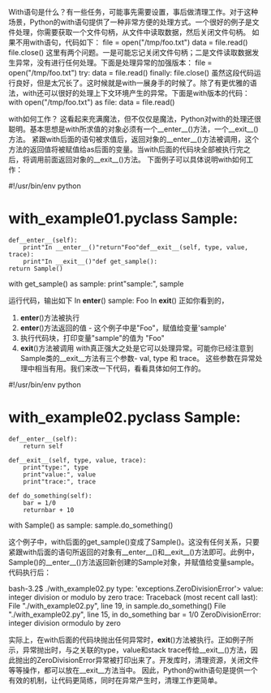 With语句是什么？有一些任务，可能事先需要设置，事后做清理工作。对于这种场景，Python的with语句提供了一种非常方便的处理方式。一个很好的例子是文件处理，你需要获取一个文件句柄，从文件中读取数据，然后关闭文件句柄。
如果不用with语句，代码如下：
file = open("/tmp/foo.txt")
data = file.read()
file.close()
这里有两个问题。一是可能忘记关闭文件句柄；二是文件读取数据发生异常，没有进行任何处理。下面是处理异常的加强版本：
file = open("/tmp/foo.txt")
try:
    data = file.read()
finally:
    file.close()
虽然这段代码运行良好，但是太冗长了。这时候就是with一展身手的时候了。除了有更优雅的语法，with还可以很好的处理上下文环境产生的异常。下面是with版本的代码：
with open("/tmp/foo.txt") as file:
    data = file.read()
 
with如何工作？
这看起来充满魔法，但不仅仅是魔法，Python对with的处理还很聪明。基本思想是with所求值的对象必须有一个__enter__()方法，一个__exit__()方法。
紧跟with后面的语句被求值后，返回对象的__enter__()方法被调用，这个方法的返回值将被赋值给as后面的变量。当with后面的代码块全部被执行完之后，将调用前面返回对象的__exit__()方法。
下面例子可以具体说明with如何工作：


#!/usr/bin/env python
# with_example01.pyclass Sample:
    def__enter__(self):
        print"In __enter__()"return"Foo"def__exit__(self, type, value, trace):
        print"In __exit__()"def get_sample():
    return Sample()
 
with get_sample() as sample:
    print"sample:", sample


运行代码，输出如下
In __enter__()
sample: Foo
In __exit__()
正如你看到的，
1. __enter__()方法被执行
2. __enter__()方法返回的值 - 这个例子中是"Foo"，赋值给变量'sample'
3. 执行代码块，打印变量"sample"的值为 "Foo"
4. __exit__()方法被调用
with真正强大之处是它可以处理异常。可能你已经注意到Sample类的__exit__方法有三个参数- val, type 和 trace。 这些参数在异常处理中相当有用。我们来改一下代码，看看具体如何工作的。


#!/usr/bin/env python
# with_example02.pyclass Sample:
    def__enter__(self):
        return self
 
    def__exit__(self, type, value, trace):
        print"type:", type
        print"value:", value
        print"trace:", trace
 
    def do_something(self):
        bar = 1/0
        returnbar + 10
 
with Sample() as sample:
    sample.do_something()


这个例子中，with后面的get_sample()变成了Sample()。这没有任何关系，只要紧跟with后面的语句所返回的对象有__enter__()和__exit__()方法即可。此例中，Sample()的__enter__()方法返回新创建的Sample对象，并赋值给变量sample。
代码执行后：


bash-3.2$ ./with_example02.py
type: 'exceptions.ZeroDivisionError'>
value: integer division or modulo by zero
trace: 
Traceback (most recent call last):
  File "./with_example02.py", line 19, in
    sample.do_something()
  File "./with_example02.py", line 15, in do_something
    bar = 1/0
ZeroDivisionError: integer division ormodulo by zero


实际上，在with后面的代码块抛出任何异常时，__exit__()方法被执行。正如例子所示，异常抛出时，与之关联的type，value和stack trace传给__exit__()方法，因此抛出的ZeroDivisionError异常被打印出来了。开发库时，清理资源，关闭文件等等操作，都可以放在__exit__方法当中。
因此，Python的with语句是提供一个有效的机制，让代码更简练，同时在异常产生时，清理工作更简单。

